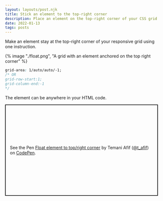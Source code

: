```yaml
---
layout: layouts/post.njk
title: Stick an element to the top-right corner
description: Place an element on the top-right corner of your CSS grid
date: 2022-01-13
tags: posts
---
```


Make an element stay at the top-right corner of your responsive grid using one instruction. 


{% image "./float.png", "A grid with an element anchored on the top right corner" %}

```css
grid-area: 1/auto/auto/-1;  
/* OR 
grid-row-start:1;
grid-column-end:-1 
*/
```

The element can be anywhere in your HTML code. 


<p class="codepen" data-height="300" data-default-tab="result" data-slug-hash="OJxryBy" data-preview="true" data-user="t_afif" style="height: 300px; box-sizing: border-box; display: flex; align-items: center; justify-content: center; border: 2px solid; margin: 1em 0; padding: 1em;">
  <span>See the Pen <a href="https://codepen.io/t_afif/pen/OJxryBy">
  Float element to top/right corner</a> by Temani Afif (<a href="https://codepen.io/t_afif">@t_afif</a>)
  on <a href="https://codepen.io">CodePen</a>.</span>
</p>
<script async src="https://cpwebassets.codepen.io/assets/embed/ei.js"></script>